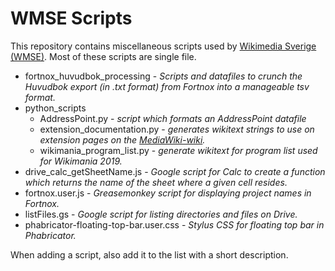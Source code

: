 # WMSE Scripts
This repository contains miscellaneous scripts used by [Wikimedia Sverige (WMSE)](https://www.wikimedia.se). Most of these scripts are single file.

* fortnox_huvudbok_processing - *Scripts and datafiles to crunch the *Huvudbok* export (in .txt format) from Fortnox into a manageable tsv format.*
* python_scripts
  * AddressPoint.py - *script which formats an AddressPoint datafile*
  * extension_documentation.py - *generates wikitext strings to use on extension pages on the [MediaWiki-wiki](https://www.mediawiki.org).*
  * wikimania_program_list.py - *generate wikitext for program list used for Wikimania 2019.*
* drive_calc_getSheetName.js - *Google script for Calc to create a function which returns the name of the sheet where a given cell resides.*
* fortnox.user.js - *Greasemonkey script for displaying project names in Fortnox.*
* listFiles.gs - *Google script for listing directories and files on Drive.*
* phabricator-floating-top-bar.user.css - *Stylus CSS for floating top bar in Phabricator.*

When adding a script, also add it to the list with a short description.
